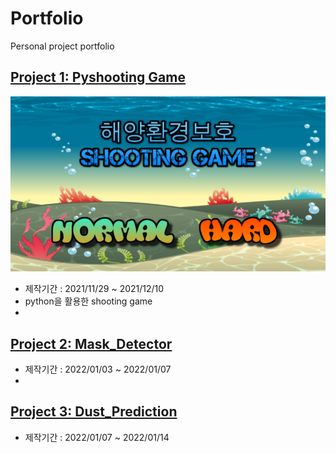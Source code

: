 # Portfolio
Personal project portfolio

## [Project 1: Pyshooting Game](https://github.com/heyheynew/PyShooting)
![](/images/pyshooting.PNG)
- 제작기간 : 2021/11/29 ~ 2021/12/10
- python을 활용한 shooting game
-

## [Project 2: Mask_Detector](https://github.com/heyheynew/Mask_Detector.git)
- 제작기간 : 2022/01/03 ~ 2022/01/07
- 
## [Project 3: Dust_Prediction](https://github.com/heyheynew/Dust_Prediction.git)
- 제작기간 : 2022/01/07 ~ 2022/01/14
